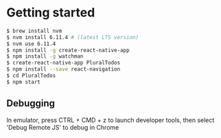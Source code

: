 # Getting started

```bash
$ brew install nvm
$ nvm install 6.11.4 # (latest LTS version)
$ nvm use 6.11.4
$ npm install -g create-react-native-app
$ npm install -g watchman
$ create-react-native-app PluralTodos
$ npm install --save react-navigation
$ cd PluralTodos
$ npm start
```

## Debugging
In emulator, press CTRL + CMD + z to launch developer tools, then select 'Debug Remote JS' to debug in Chrome
